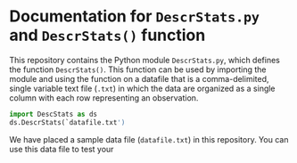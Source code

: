 # Documentation for `DescrStats.py` and `DescrStats()` function
This repository contains the Python module `DescrStats.py`, which defines the
function `DescrStats()`. This function can be used by importing the module
and using the function on a datafile that is a comma-delimited, single
variable text file (`.txt`) in which the data are organized as a single
column with each row representing an observation.
```python
import DescStats as ds
ds.DescrStats(`datafile.txt')
```
We have placed a sample data file (`datafile.txt`) in this repository. You can use
this data file to test your
